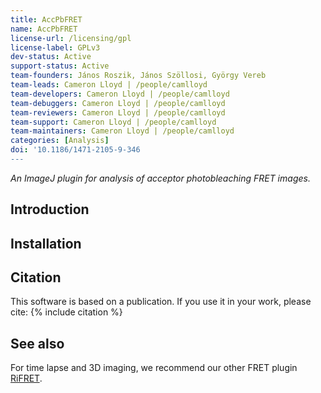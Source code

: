 ```yaml
---
title: AccPbFRET
name: AccPbFRET
license-url: /licensing/gpl
license-label: GPLv3
dev-status: Active
support-status: Active
team-founders: János Roszik, János Szöllosi, György Vereb
team-leads: Cameron Lloyd | /people/camlloyd
team-developers: Cameron Lloyd | /people/camlloyd
team-debuggers: Cameron Lloyd | /people/camlloyd
team-reviewers: Cameron Lloyd | /people/camlloyd
team-support: Cameron Lloyd | /people/camlloyd
team-maintainers: Cameron Lloyd | /people/camlloyd
categories: [Analysis]
doi: '10.1186/1471-2105-9-346
---
```


*An ImageJ plugin for analysis of acceptor photobleaching FRET images.*

## Introduction

## Installation

## Citation

This software is based on a publication. If you use it in your work, please cite:
{% include citation %}

## See also

For time lapse and 3D imaging, we recommend our other FRET plugin [RiFRET](/plugins/rifret).
